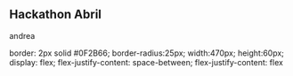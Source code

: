 ## Hackathon Abril
andrea


border: 2px solid #0F2B66; border-radius:25px; width:470px;
               height:60px; display: flex; flex-justify-content: space-between; flex-justify-content: flex
